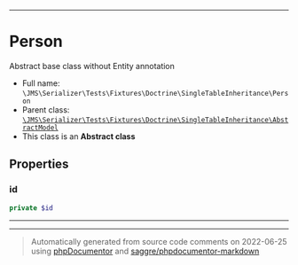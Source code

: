 ***

# Person

Abstract base class without Entity annotation



* Full name: `\JMS\Serializer\Tests\Fixtures\Doctrine\SingleTableInheritance\Person`
* Parent class: [`\JMS\Serializer\Tests\Fixtures\Doctrine\SingleTableInheritance\AbstractModel`](./AbstractModel.md)
* This class is an **Abstract class**



## Properties


### id



```php
private $id
```






***



***
> Automatically generated from source code comments on 2022-06-25 using [phpDocumentor](http://www.phpdoc.org/) and [saggre/phpdocumentor-markdown](https://github.com/Saggre/phpDocumentor-markdown)
